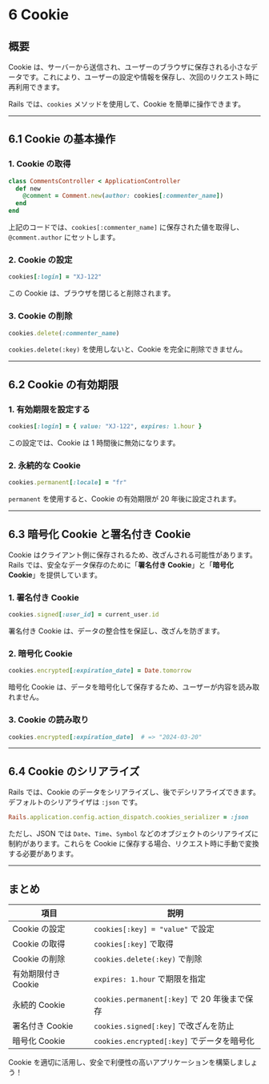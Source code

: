 # 6 Cookie

## 概要
Cookie は、サーバーから送信され、ユーザーのブラウザに保存される小さなデータです。これにより、ユーザーの設定や情報を保存し、次回のリクエスト時に再利用できます。

Rails では、`cookies` メソッドを使用して、Cookie を簡単に操作できます。

---

## 6.1 Cookie の基本操作

### 1. Cookie の取得
```ruby
class CommentsController < ApplicationController
  def new
    @comment = Comment.new(author: cookies[:commenter_name])
  end
end
```
上記のコードでは、`cookies[:commenter_name]` に保存された値を取得し、`@comment.author` にセットします。

### 2. Cookie の設定
```ruby
cookies[:login] = "XJ-122"
```
この Cookie は、ブラウザを閉じると削除されます。

### 3. Cookie の削除
```ruby
cookies.delete(:commenter_name)
```
`cookies.delete(:key)` を使用しないと、Cookie を完全に削除できません。

---

## 6.2 Cookie の有効期限

### 1. 有効期限を設定する
```ruby
cookies[:login] = { value: "XJ-122", expires: 1.hour }
```
この設定では、Cookie は 1 時間後に無効になります。

### 2. 永続的な Cookie
```ruby
cookies.permanent[:locale] = "fr"
```
`permanent` を使用すると、Cookie の有効期限が 20 年後に設定されます。

---

## 6.3 暗号化 Cookie と署名付き Cookie

Cookie はクライアント側に保存されるため、改ざんされる可能性があります。Rails では、安全なデータ保存のために「**署名付き Cookie**」と「**暗号化 Cookie**」を提供しています。

### 1. 署名付き Cookie
```ruby
cookies.signed[:user_id] = current_user.id
```
署名付き Cookie は、データの整合性を保証し、改ざんを防ぎます。

### 2. 暗号化 Cookie
```ruby
cookies.encrypted[:expiration_date] = Date.tomorrow
```
暗号化 Cookie は、データを暗号化して保存するため、ユーザーが内容を読み取れません。

### 3. Cookie の読み取り
```ruby
cookies.encrypted[:expiration_date]  # => "2024-03-20"
```

---

## 6.4 Cookie のシリアライズ

Rails では、Cookie のデータをシリアライズし、後でデシリアライズできます。デフォルトのシリアライザは `:json` です。

```ruby
Rails.application.config.action_dispatch.cookies_serializer = :json
```

ただし、JSON では `Date`、`Time`、`Symbol` などのオブジェクトのシリアライズに制約があります。これらを Cookie に保存する場合、リクエスト時に手動で変換する必要があります。

---

## まとめ

| 項目 | 説明 |
|------|------------------------------------------|
| Cookie の設定 | `cookies[:key] = "value"` で設定 |
| Cookie の取得 | `cookies[:key]` で取得 |
| Cookie の削除 | `cookies.delete(:key)` で削除 |
| 有効期限付き Cookie | `expires: 1.hour` で期限を指定 |
| 永続的 Cookie | `cookies.permanent[:key]` で 20 年後まで保存 |
| 署名付き Cookie | `cookies.signed[:key]` で改ざんを防止 |
| 暗号化 Cookie | `cookies.encrypted[:key]` でデータを暗号化 |

Cookie を適切に活用し、安全で利便性の高いアプリケーションを構築しましょう！

